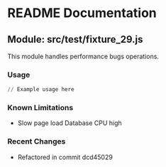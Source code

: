 # README Documentation

## Module: src/test/fixture_29.js

This module handles performance bugs operations.

### Usage

```python
// Example usage here
```

### Known Limitations

- Slow page load Database CPU high

### Recent Changes

- Refactored in commit dcd45029

